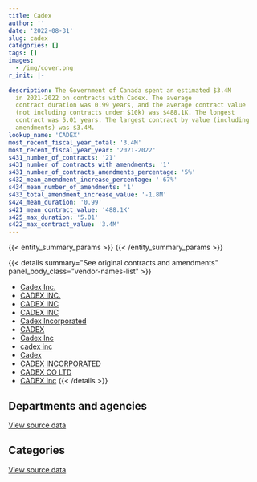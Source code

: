 ```yaml
---
title: Cadex
author: ''
date: '2022-08-31'
slug: cadex
categories: []
tags: []
images:
  - /img/cover.png
r_init: |-
  
description: The Government of Canada spent an estimated $3.4M
  in 2021-2022 on contracts with Cadex. The average
  contract duration was 0.99 years, and the average contract value
  (not including contracts under $10k) was $488.1K. The longest
  contract was 5.01 years. The largest contract by value (including
  amendments) was $3.4M.
lookup_name: 'CADEX'
most_recent_fiscal_year_total: '3.4M'
most_recent_fiscal_year_year: '2021-2022'
s431_number_of_contracts: '21'
s431_number_of_contracts_with_amendments: '1'
s431_number_of_contracts_amendments_percentage: '5%'
s432_mean_amendment_increase_percentage: '-67%'
s434_mean_number_of_amendments: '1'
s433_total_amendment_increase_value: '-1.8M'
s424_mean_duration: '0.99'
s421_mean_contract_value: '488.1K'
s425_max_duration: '5.01'
s422_max_contract_value: '3.4M'
---
```


<script src="/rmarkdown-libs/htmlwidgets/htmlwidgets.js"></script>
<link href="/rmarkdown-libs/datatables-css/datatables-crosstalk.css" rel="stylesheet" />
<script src="/rmarkdown-libs/datatables-binding/datatables.js"></script>
<script src="/rmarkdown-libs/jquery/jquery-3.6.0.min.js"></script>
<link href="/rmarkdown-libs/dt-core-bootstrap/css/dataTables.bootstrap.min.css" rel="stylesheet" />
<link href="/rmarkdown-libs/dt-core-bootstrap/css/dataTables.bootstrap.extra.css" rel="stylesheet" />
<script src="/rmarkdown-libs/dt-core-bootstrap/js/jquery.dataTables.min.js"></script>
<script src="/rmarkdown-libs/dt-core-bootstrap/js/dataTables.bootstrap.min.js"></script>
<link href="/rmarkdown-libs/crosstalk/css/crosstalk.min.css" rel="stylesheet" />
<script src="/rmarkdown-libs/crosstalk/js/crosstalk.min.js"></script>
<script src="/rmarkdown-libs/htmlwidgets/htmlwidgets.js"></script>
<link href="/rmarkdown-libs/datatables-css/datatables-crosstalk.css" rel="stylesheet" />
<script src="/rmarkdown-libs/datatables-binding/datatables.js"></script>
<script src="/rmarkdown-libs/jquery/jquery-3.6.0.min.js"></script>
<link href="/rmarkdown-libs/dt-core-bootstrap/css/dataTables.bootstrap.min.css" rel="stylesheet" />
<link href="/rmarkdown-libs/dt-core-bootstrap/css/dataTables.bootstrap.extra.css" rel="stylesheet" />
<script src="/rmarkdown-libs/dt-core-bootstrap/js/jquery.dataTables.min.js"></script>
<script src="/rmarkdown-libs/dt-core-bootstrap/js/dataTables.bootstrap.min.js"></script>
<link href="/rmarkdown-libs/crosstalk/css/crosstalk.min.css" rel="stylesheet" />
<script src="/rmarkdown-libs/crosstalk/js/crosstalk.min.js"></script>

{{< entity_summary_params >}}
{{< /entity_summary_params >}}

{{< details summary="See original contracts and amendments" panel_body_class="vendor-names-list" >}}
- [Cadex Inc.](https://search.open.canada.ca/en/ct/?sort=contract_value_f%20desc&page=1&search_text=%22Cadex%20Inc.%22)
- [CADEX INC.](https://search.open.canada.ca/en/ct/?sort=contract_value_f%20desc&page=1&search_text=%22CADEX%20INC.%22)
- [CADEX INC](https://search.open.canada.ca/en/ct/?sort=contract_value_f%20desc&page=1&search_text=%22CADEX%20INC%22)
- [CADEX INC](https://search.open.canada.ca/en/ct/?sort=contract_value_f%20desc&page=1&search_text=%22CADEX%20%20INC%22)
- [Cadex Incorporated](https://search.open.canada.ca/en/ct/?sort=contract_value_f%20desc&page=1&search_text=%22Cadex%20Incorporated%22)
- [CADEX](https://search.open.canada.ca/en/ct/?sort=contract_value_f%20desc&page=1&search_text=%22CADEX%22)
- [Cadex Inc](https://search.open.canada.ca/en/ct/?sort=contract_value_f%20desc&page=1&search_text=%22Cadex%20Inc%22)
- [cadex inc](https://search.open.canada.ca/en/ct/?sort=contract_value_f%20desc&page=1&search_text=%22cadex%20inc%22)
- [Cadex](https://search.open.canada.ca/en/ct/?sort=contract_value_f%20desc&page=1&search_text=%22Cadex%22)
- [CADEX INCORPORATED](https://search.open.canada.ca/en/ct/?sort=contract_value_f%20desc&page=1&search_text=%22CADEX%20INCORPORATED%22)
- [CADEX CO LTD](https://search.open.canada.ca/en/ct/?sort=contract_value_f%20desc&page=1&search_text=%22CADEX%20CO%20LTD%22)
- [CADEX Inc](https://search.open.canada.ca/en/ct/?sort=contract_value_f%20desc&page=1&search_text=%22CADEX%20Inc%22)
{{< /details >}}

## Departments and agencies

<div id="htmlwidget-1" style="width:100%;height:auto;" class="datatables html-widget"></div>
<script type="application/json" data-for="htmlwidget-1">{"x":{"style":"bootstrap","filter":"none","vertical":false,"data":[["<a href=\"/departments/dnd-mdn/\">National Defence<\/a>","<a href=\"/departments/rcmp-grc/\">Royal Canadian Mounted Police<\/a>"],[558384.64,null],[1997061.19,null],[3000768.25,null],[3416326.3,1326.44]],"container":"<table class=\"table table-striped table-hover row-border order-column display\">\n  <thead>\n    <tr>\n      <th>Department<\/th>\n      <th>2018-2019<\/th>\n      <th>2019-2020<\/th>\n      <th>2020-2021<\/th>\n      <th>2021-2022<\/th>\n    <\/tr>\n  <\/thead>\n<\/table>","options":{"order":[[4,"desc"]],"pageLength":10,"autoWidth":true,"columnDefs":[{"targets":1,"render":"function(data, type, row, meta) {\n    return type !== 'display' ? data : DTWidget.formatCurrency(data, \"$\", 2, 3, \",\", \".\", true, null);\n  }"},{"targets":2,"render":"function(data, type, row, meta) {\n    return type !== 'display' ? data : DTWidget.formatCurrency(data, \"$\", 2, 3, \",\", \".\", true, null);\n  }"},{"targets":3,"render":"function(data, type, row, meta) {\n    return type !== 'display' ? data : DTWidget.formatCurrency(data, \"$\", 2, 3, \",\", \".\", true, null);\n  }"},{"targets":4,"render":"function(data, type, row, meta) {\n    return type !== 'display' ? data : DTWidget.formatCurrency(data, \"$\", 2, 3, \",\", \".\", true, null);\n  }"},{"width":"16%","targets":[1,2,3,4]},{"className":"dt-right","targets":[1,2,3,4]}],"orderClasses":false}},"evals":["options.columnDefs.0.render","options.columnDefs.1.render","options.columnDefs.2.render","options.columnDefs.3.render"],"jsHooks":[]}</script>
<p class="text-right">
<a href="https://github.com/GoC-Spending/contracts-data/tree/main/data/out/vendors/cadex/summary_by_fiscal_year_by_department.csv" class="source-data-link btn btn-link">View source data</a>
</p>

## Categories

<div id="htmlwidget-2" style="width:100%;height:auto;" class="datatables html-widget"></div>
<script type="application/json" data-for="htmlwidget-2">{"x":{"style":"bootstrap","filter":"none","vertical":false,"data":[["<a href=\"/categories/facilities_and_construction/\">Facilities and construction<\/a>","<a href=\"/categories/defence/\">Defence<\/a>","<a href=\"/categories/information_technology/\">Information technology<\/a>","<a href=\"/categories/industrial_products_and_services/\">Industrial products and services<\/a>"],[474820.85,70290.32,null,13273.47],[1347166.12,35803,null,614092.07],[1343485.34,688051.78,null,969231.13],[224527.69,2171481.12,1326.44,1020317.5]],"container":"<table class=\"table table-striped table-hover row-border order-column display\">\n  <thead>\n    <tr>\n      <th>Category<\/th>\n      <th>2018-2019<\/th>\n      <th>2019-2020<\/th>\n      <th>2020-2021<\/th>\n      <th>2021-2022<\/th>\n    <\/tr>\n  <\/thead>\n<\/table>","options":{"order":[[4,"desc"]],"dom":"t","pageLength":30,"autoWidth":true,"columnDefs":[{"targets":1,"render":"function(data, type, row, meta) {\n    return type !== 'display' ? data : DTWidget.formatCurrency(data, \"$\", 2, 3, \",\", \".\", true, null);\n  }"},{"targets":2,"render":"function(data, type, row, meta) {\n    return type !== 'display' ? data : DTWidget.formatCurrency(data, \"$\", 2, 3, \",\", \".\", true, null);\n  }"},{"targets":3,"render":"function(data, type, row, meta) {\n    return type !== 'display' ? data : DTWidget.formatCurrency(data, \"$\", 2, 3, \",\", \".\", true, null);\n  }"},{"targets":4,"render":"function(data, type, row, meta) {\n    return type !== 'display' ? data : DTWidget.formatCurrency(data, \"$\", 2, 3, \",\", \".\", true, null);\n  }"},{"width":"16%","targets":[1,2,3,4]},{"className":"dt-right","targets":[1,2,3,4]}],"orderClasses":false,"lengthMenu":[10,25,30,50,100]}},"evals":["options.columnDefs.0.render","options.columnDefs.1.render","options.columnDefs.2.render","options.columnDefs.3.render"],"jsHooks":[]}</script>
<p class="text-right">
<a href="https://github.com/GoC-Spending/contracts-data/tree/main/data/out/vendors/cadex/summary_by_fiscal_year_by_category.csv" class="source-data-link btn btn-link">View source data</a>
</p>
